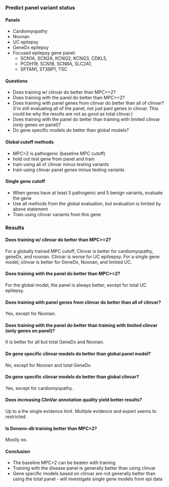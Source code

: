 ### Predict panel variant status

#### Panels
* Cardiomyopathy
* Noonan
* UC epilepsy
* GeneDx epilepsy
* Focused epilepsy gene panel:
    * SCN1A, SCN2A, KCNQ2, KCNQ3, CDKL5,
    * PCDH19, SCN1B, SCN8A, SLC2A1,
    * SPTAN1, STXBP1, TSC

#### Questions
* Does training w/ clinvar do better than MPC>=2?
* Does training with the panel do better than MPC>=2?
* Does training with panel genes from clinvar do better than all of clinvar? (I'm still evaluating all of the panel, not just panl genes in clinvar. This could be why the results are not as good as total clinvar.)
* Does training with the panel do better than training with limited clinvar (only genes on panel)?
* Do gene specific models do better than global models?

#### Global cutoff methods
* MPC>2 is pathogenic (baseline MPC cutoff)
* hold out test gene from panel and train
* train using all of clinvar minus testing variants
* train using clinvar panel genes minus testing variants

#### Single gene cutoff
* When genes have at least 5 pathogenic and 5 benign variants, evaluate the gene
* Use all methods from the global evaluation, but evaluation is limited by above statement
* Train using clinvar variants from this gene

### Results

#### Does training w/ clinvar do better than MPC>=2?
For a globally trained MPC cutoff, Clinvar is better for cardiomyopathy, geneDx, and noonan. Clinvar is worse for UC epilsepsy. For a single gene model, clinvar is better for GeneDx, Noonan, and limited UC.

#### Does training with the panel do better than MPC>=2?
For the global model, the panel is always better, except for total UC epilepsy.

#### Does training with panel genes from clinvar do better than all of clinvar?
Yes, except for Noonan.

#### Does training with the panel do better than training with limited clinvar (only genes on panel)?
It is better for all but total GeneDx and Noonan.

#### Do gene specific clinvar models do better than global panel model?
No, except for Noonan and total GeneDx.

#### Do gene specific clinvar models do better than global clinvar?
Yes, except for cardiomyopathy.

#### Does increasing ClinVar annotation quality yield better results?
Up to a the single evidence limit. Multiple evidence and expert seems to restricted.

#### Is Denovo-db training better than MPC>2?
Mostly no.

#### Conclusion
* The baseline MPC>2 can be beaten with training
* Training with the disease panel is generally better than using clinvar
* Gene specific models based on clinvar are not generally better than using the total panel - will investigate single gene models from epi data
